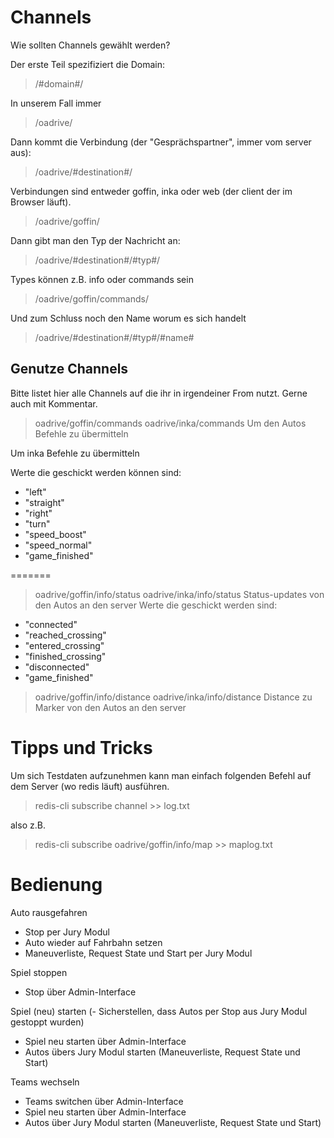 Channels
========

Wie sollten Channels gewählt werden?

Der erste Teil spezifiziert die Domain:
> /#domain#/

In unserem Fall immer 
> /oadrive/

Dann kommt die Verbindung (der "Gesprächspartner", immer vom server aus):

> /oadrive/#destination#/

Verbindungen sind entweder goffin, inka oder web (der client der im Browser läuft).

> /oadrive/goffin/

Dann gibt man den Typ der Nachricht an:

> /oadrive/#destination#/#typ#/

Types können z.B. info oder commands sein

> /oadrive/goffin/commands/

Und zum Schluss noch den Name worum es sich handelt

> /oadrive/#destination#/#typ#/#name#


Genutze Channels
-----------------

Bitte listet hier alle Channels auf die ihr in irgendeiner From nutzt. Gerne auch mit Kommentar.

> oadrive/goffin/commands
> oadrive/inka/commands
Um den Autos Befehle zu übermitteln

Um inka Befehle zu übermitteln

Werte die geschickt werden können sind:
  - "left"
  - "straight"
  - "right"
  - "turn"
  - "speed_boost"
  - "speed_normal"
  - "game_finished"

=======
> oadrive/goffin/info/status
> oadrive/inka/info/status
Status-updates von den Autos an den server
Werte die geschickt werden sind:
  - "connected"
  - "reached_crossing"
  - "entered_crossing"
  - "finished_crossing"
  - "disconnected"
  - "game_finished"

> oadrive/goffin/info/distance
> oadrive/inka/info/distance
Distance zu Marker von den Autos an den server

Tipps und Tricks
=================

Um sich Testdaten aufzunehmen kann man einfach folgenden Befehl auf dem Server (wo redis läuft) ausführen.

> redis-cli subscribe channel >> log.txt

also z.B.

> redis-cli subscribe oadrive/goffin/info/map >> maplog.txt

Bedienung
==================
Auto rausgefahren
- Stop per Jury Modul
- Auto wieder auf Fahrbahn setzen
- Maneuverliste, Request State und Start per Jury Modul

Spiel stoppen
- Stop über Admin-Interface

Spiel (neu) starten
(- Sicherstellen, dass Autos per Stop aus Jury Modul gestoppt wurden)
- Spiel neu starten über Admin-Interface
- Autos übers Jury Modul starten (Maneuverliste, Request State und Start)

Teams wechseln
- Teams switchen über Admin-Interface
- Spiel neu starten über Admin-Interface
- Autos über Jury Modul starten (Maneuverliste, Request State und Start)
